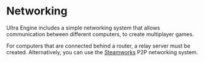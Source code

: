 # Networking

Ultra Engine includes a simple networking system that allows communication between different computers, to create multiplayer games.

For computers that are connected behind a router, a relay server must be created. Alternatively, you can use the [Steamworks](https://partner.steamgames.com/doc/api) P2P networking system.
